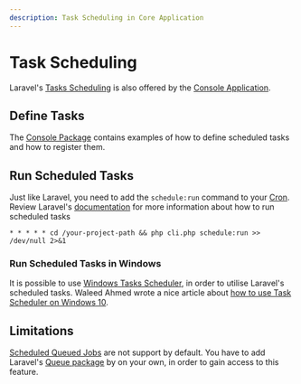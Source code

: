 ```yaml
---
description: Task Scheduling in Core Application
---
```


# Task Scheduling

Laravel's [Tasks Scheduling](https://laravel.com/docs/7.x/scheduling) is also offered by the [Console Application](./console).

## Define Tasks

The [Console Package](../../console/schedules.md) contains examples of how to define scheduled tasks and how to register them.

## Run Scheduled Tasks

Just like Laravel, you need to add the `schedule:run` command to your [Cron](https://en.wikipedia.org/wiki/Cron).
Review Laravel's [documentation](https://laravel.com/docs/7.x/scheduling) for more information about how to run scheduled tasks

```
* * * * * cd /your-project-path && php cli.php schedule:run >> /dev/null 2>&1
```

### Run Scheduled Tasks in Windows

It is possible to use [Windows Tasks Scheduler](https://en.wikipedia.org/wiki/Windows_Task_Scheduler), in order to utilise Laravel's scheduled tasks.
Waleed Ahmed wrote a nice article about [how to use Task Scheduler on Windows 10](https://quantizd.com/how-to-use-laravel-task-scheduler-on-windows-10/).

## Limitations

[Scheduled Queued Jobs](https://laravel.com/docs/7.x/scheduling#scheduling-queued-jobs) are not support by default.
You have to add Laravel's [Queue package](https://packagist.org/packages/illuminate/queue) by on your own, in order to gain access to this feature. 